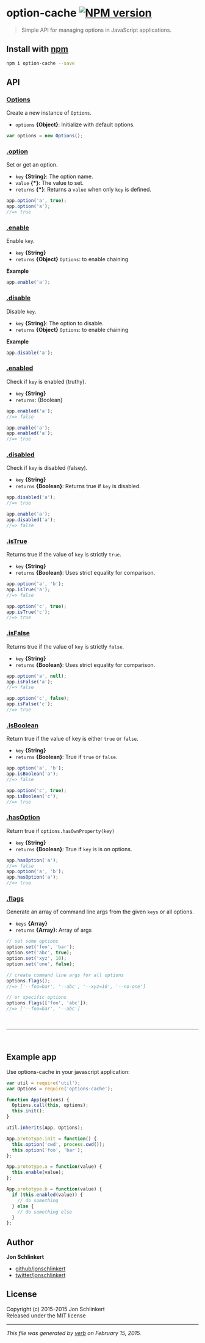 # option-cache [![NPM version](https://badge.fury.io/js/option-cache.svg)](http://badge.fury.io/js/option-cache)

> Simple API for managing options in JavaScript applications.

## Install with [npm](npmjs.org)

```bash
npm i option-cache --save
```

## API
### [Options](index.js#L25)

Create a new instance of `Options`.

* `options` **{Object}**: Initialize with default options.    

```js
var options = new Options();
```

### [.option](index.js#L44)

Set or get an option.

* `key` **{String}**: The option name.    
* `value` **{*}**: The value to set.    
* `returns` **{*}**: Returns a `value` when only `key` is defined.  

```js
app.option('a', true);
app.option('a');
//=> true
```

### [.enable](index.js#L71)

Enable `key`.

* `key` **{String}**    
* `returns` **{Object}** `Options`: to enable chaining  

**Example**

```js
app.enable('a');
```

### [.disable](index.js#L89)

Disable `key`.

* `key` **{String}**: The option to disable.    
* `returns` **{Object}** `Options`: to enable chaining  

**Example**

```js
app.disable('a');
```

### [.enabled](index.js#L110)

Check if `key` is enabled (truthy).

* `key` **{String}**    
* `returns`: {Boolean}  

```js
app.enabled('a');
//=> false

app.enable('a');
app.enabled('a');
//=> true
```

### [.disabled](index.js#L131)

Check if `key` is disabled (falsey).

* `key` **{String}**    
* `returns` **{Boolean}**: Returns true if `key` is disabled.  

```js
app.disabled('a');
//=> true

app.enable('a');
app.disabled('a');
//=> false
```

### [.isTrue](index.js#L153)

Returns true if the value of `key` is strictly `true`.

* `key` **{String}**    
* `returns` **{Boolean}**: Uses strict equality for comparison.  

```js
app.option('a', 'b');
app.isTrue('a');
//=> false

app.option('c', true);
app.isTrue('c');
//=> true
```

### [.isFalse](index.js#L175)

Returns true if the value of `key` is strictly `false`.

* `key` **{String}**    
* `returns` **{Boolean}**: Uses strict equality for comparison.  

```js
app.option('a', null);
app.isFalse('a');
//=> false

app.option('c', false);
app.isFalse('c');
//=> true
```

### [.isBoolean](index.js#L198)

Return true if the value of key is either `true` or `false`.

* `key` **{String}**    
* `returns` **{Boolean}**: True if `true` or `false`.  

```js
app.option('a', 'b');
app.isBoolean('a');
//=> false

app.option('c', true);
app.isBoolean('c');
//=> true
```

### [.hasOption](index.js#L218)

Return true if `options.hasOwnProperty(key)`

* `key` **{String}**    
* `returns` **{Boolean}**: True if `key` is is on options.  

```js
app.hasOption('a');
//=> false
app.option('a', 'b');
app.hasOption('a');
//=> true
```

### [.flags](index.js#L247)

Generate an array of command line args from the given `keys` or all options.

* `keys` **{Array}**    
* `returns` **{Array}**: Array of args  

```js
// set some options
option.set('foo', 'bar');
option.set('abc', true);
option.set('xyz', 10);
option.set('one', false);

// create command line args for all options
options.flags();
//=> ['--foo=bar', '--abc', '--xyz=10', '--no-one']

// or specific options
options.flags(['foo', 'abc']);
//=> ['--foo=bar', '--abc']
```


<br>

***

<br>

## Example app

Use options-cache in your javascript application:

```js
var util = require('util');
var Options = require('options-cache');

function App(options) {
  Options.call(this, options);
  this.init();
}

util.inherits(App, Options);

App.prototype.init = function() {
  this.option('cwd', process.cwd());
  this.option('foo', 'bar');
};

App.prototype.a = function(value) {
  this.enable(value);
};

App.prototype.b = function(value) {
  if (this.enabled(value)) {
    // do something
  } else {
    // do something else
  }
};
```

## Author

**Jon Schlinkert**
 
+ [github/jonschlinkert](https://github.com/jonschlinkert)
+ [twitter/jonschlinkert](http://twitter.com/jonschlinkert) 

## License
Copyright (c) 2015-2015 Jon Schlinkert  
Released under the MIT license

***

_This file was generated by [verb](https://github.com/assemble/verb) on February 15, 2015._